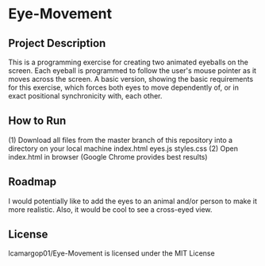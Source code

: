 # Eye-Movement

## Project Description
This is a programming exercise for creating two animated eyeballs on the screen. Each eyeball is programmed to follow the user's mouse pointer as it moves across the screen. A basic version, showing the basic requirements for this exercise, which forces both eyes to move dependently of, or in exact positional synchronicity with, each other.

## How to Run
(1) Download all files from the master branch of this repository into a directory on your local machine 
  <l1> index.html </l1>
  <l1> eyes.js </l1>
  <l1> styles.css </l1>
(2) Open index.html in browser (Google Chrome provides best results)

## Roadmap
I would potentially like to add the eyes to an animal and/or person to make it more realistic. Also, it would be cool to see a cross-eyed view.

## License 
lcamargop01/Eye-Movement is licensed under the MIT License
